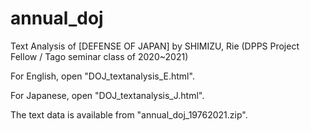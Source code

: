 # annual_doj
Text Analysis of [DEFENSE OF JAPAN]
by SHIMIZU, Rie (DPPS Project Fellow / Tago seminar class of 2020~2021)

For English, open "DOJ_textanalysis_E.html".

For Japanese, open "DOJ_textanalysis_J.html".

The text data is available from "annual_doj_19762021.zip".
